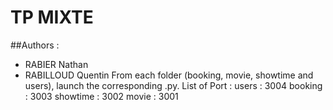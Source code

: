 # TP MIXTE
##Authors :
- RABIER Nathan
- RABILLOUD Quentin
From each folder (booking, movie, showtime and users), launch the corresponding .py.
List of Port :
users : 3004
booking : 3003
showtime : 3002
movie : 3001
